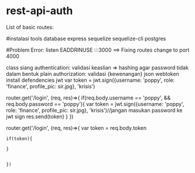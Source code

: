 # rest-api-auth

List of basic routes:



#instalasi tools database
express
sequelize
sequelize-cli
postgres

#Problem
Error: listen EADDRINUSE :::3000   ==> Fixing routes change to port 4000






class siang
authentication: validasi keaslian => hashing agar password tidak dalam bentuk plain
authorization: validasi {kewenangan} json webtoken
install defendencies jwt
var token = jwt.sign({username: 'poppy', role: 'finance', profile_pic: sir.jpg}, 'krisis')

router.get('/login', (req, res)=>{
  if(req.body.username == 'poppy', && req.body.password == 'poppy'){
    var token = jwt.sign({username: 'poppy', role: 'finance', profile_pic: sir.jpg}, 'krisis')//jangan masukan password ke jwt sign
    res.send(token)
  }
  })

  router.get('/login', (req, res)=>{
    var token = req.body.token

    if(token){

    }


    })
